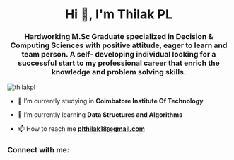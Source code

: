 <h1 align="center">Hi 👋, I'm Thilak PL</h1>
<h3 align="center">Hardworking M.Sc Graduate specialized in Decision & Computing Sciences with positive attitude, eager to learn and team person. A self- developing individual looking for a successful start to my professional career that enrich the knowledge and problem solving skills.</h3>

<p align="left"> <img src="https://komarev.com/ghpvc/?username=thilakpl&label=Profile%20views&color=0e75b6&style=flat" alt="thilakpl" /> </p>

- 🔭 I’m currently studying in **Coimbatore Institute Of Technology**

- 🌱 I’m currently learning **Data Structures and Algorithms**

- 📫 How to reach me **plthilak18@gmail.com**

<h3 align="left">Connect with me:</h3>
<p align="left">
</p>
